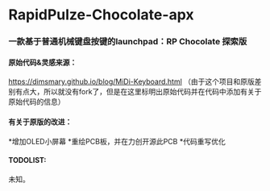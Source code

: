 # RapidPulze-Chocolate-apx

### 一款基于普通机械键盘按键的launchpad：RP Chocolate 探索版

#### 原始代码&灵感来源： 
https://dimsmary.github.io/blog/MiDi-Keyboard.html
（由于这个项目和原版差别有点大，所以就没有fork了，但是在这里标明出原始代码并在代码中添加有关于原始代码的信息）

#### 有关于原版的改进：
*增加OLED小屏幕
*重绘PCB板，并在力创开源此PCB
*代码重写优化

#### TODOLIST:
未知。


